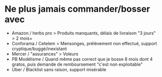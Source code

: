 # Ne plus jamais commander/bosser avec

- Amazon / herbs pro > Produits manquants, délais de livraison "3 jours" > 2 mois+
- Conforama / Cetelem > Mensonges, prélèvement non effectué, support cryptique/buggé/inexistant
- Mercer / "assurances" > Voleurs
- PB Modélisme / Quand même pas correct que je bosse 8 mois dont 4 gratos, puis demande de remboursement "c'est non exploitable"
- Uber / Blacklist sans raison, support misérable
